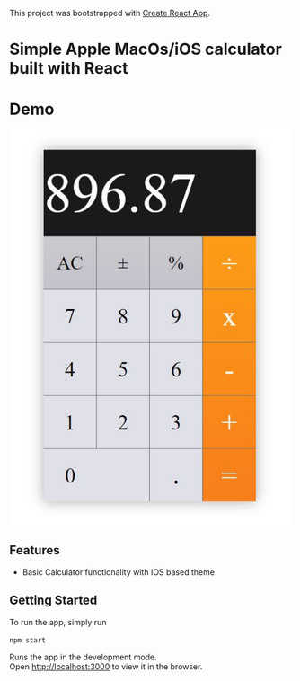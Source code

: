 This project was bootstrapped with [Create React App](https://github.com/facebook/create-react-app).

# Simple Apple MacOs/iOS calculator built with React 

# Demo
<center><img src="https://raw.githubusercontent.com/sunilchaudhary3112/react_calculator/master/demo_calculator.JPG" /></center>

## Features
- Basic Calculator functionality with IOS based theme 

## Getting Started

To run the app, simply run

``` npm start  ```

Runs the app in the development mode.<br />
Open [http://localhost:3000](http://localhost:3000) to view it in the browser.